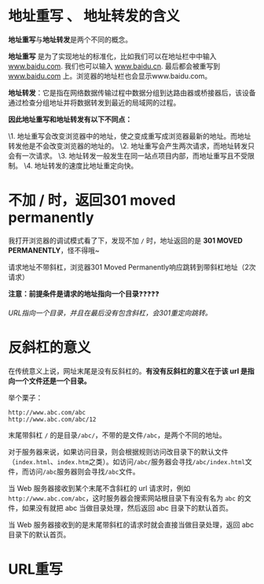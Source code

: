 # 地址重写 、 地址转发的含义

**地址重写**与**地址转发**是两个不同的概念。

**地址重写** 是为了实现地址的标准化，比如我们可以在地址栏中中输入 www.baidu.com. 我们也可以输入 www.baidu.cn. 最后都会被重写到 www.baidu.com 上。浏览器的地址栏也会显示www.baidu.com。

**地址转发**：它是指在网络数据传输过程中数据分组到达路由器或桥接器后，该设备通过检查分组地址并将数据转发到最近的局域网的过程。

**因此地址重写和地址转发有以下不同点：**

\1. 地址重写会改变浏览器中的地址，使之变成重写成浏览器最新的地址。而地址转发他是不会改变浏览器的地址的。
\2. 地址重写会产生两次请求，而地址转发只会有一次请求。
\3. 地址转发一般发生在同一站点项目内部，而地址重写且不受限制。
\4. 地址转发的速度比地址重定向快。



# 不加 / 时，返回301 moved permanently

我打开浏览器的调试模式看了下，发现不加 `/` 时，地址返回的是 **301 MOVED PERMANENTLY**，怪不得哦~

请求地址不带斜杠，浏览器301 Moved Permanently响应跳转到带斜杠地址（2次请求）

**注意：前提条件是请求的地址指向一个目录**❓❓❓❓❓

*URL指向一个目录，并且在最后没有包含斜杠，会301重定向跳转。*

# 反斜杠的意义

在传统意义上说，网址末尾是没有反斜杠的。**有没有反斜杠的意义在于该 url 是指向一个文件还是一个目录。**

举个栗子：

```
http://www.abc.com/abc
http://www.abc.com/abc/12
```

末尾带斜杠 `/` 的是目录`/abc/`，不带的是文件`/abc`，是两个不同的地址。

对于服务器来说，如果访问目录，则会根据规则访问改目录下的默认文件（`index.html`、`index.htm`之类）。如访问`/abc/`服务器会寻找`/abc/index.html`文件，而访问`/abc`服务器则会寻找`/abc`文件。

当 Web 服务器接收到某个末尾不含斜杠的 url 请求时，例如 `http://www.abc.com/abc`，这时服务器会搜索网站根目录下有没有名为 `abc` 的文件，如果没有就把 abc 当做目录处理，然后返回 abc 目录下的默认首页。

当 Web 服务器接收到的是末尾带斜杠的请求时就会直接当做目录处理，返回 abc 目录下的默认首页。



# URL重写





















